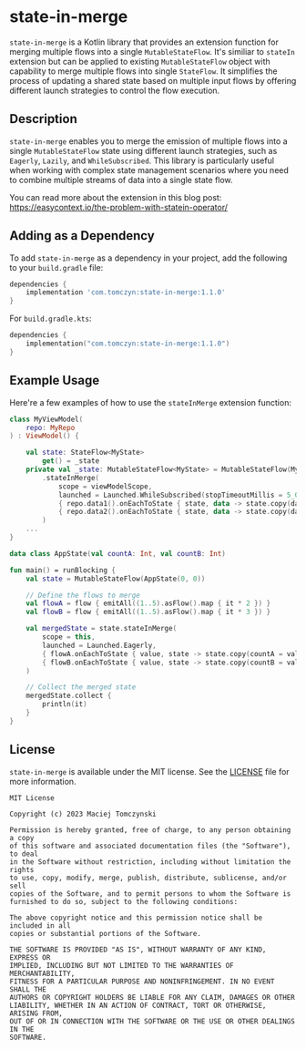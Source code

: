 # state-in-merge

`state-in-merge` is a Kotlin library that provides an extension function for merging multiple flows into a single `MutableStateFlow`. It's similiar to `stateIn` extension but can be applied to existing `MutableStateFlow` object with capability to merge multiple flows into single `StateFlow`. It simplifies the process of updating a shared state based on multiple input flows by offering different launch strategies to control the flow execution.

## Description

`state-in-merge` enables you to merge the emission of multiple flows into a single `MutableStateFlow` state using different launch strategies, such as `Eagerly`, `Lazily`, and `WhileSubscribed`. This library is particularly useful when working with complex state management scenarios where you need to combine multiple streams of data into a single state flow.

You can read more about the extension in this blog post: https://easycontext.io/the-problem-with-statein-operator/

## Adding as a Dependency

To add `state-in-merge` as a dependency in your project, add the following to your `build.gradle` file:

```groovy
dependencies {
    implementation 'com.tomczyn:state-in-merge:1.1.0'
}
```

For `build.gradle.kts`:

```kotlin
dependencies {
    implementation("com.tomczyn:state-in-merge:1.1.0")
}
```

## Example Usage

Here're a few examples of how to use the `stateInMerge` extension function:

```kotlin
class MyViewModel(
    repo: MyRepo
) : ViewModel() {

    val state: StateFlow<MyState> 
        get() = _state
    private val _state: MutableStateFlow<MyState> = MutableStateFlow(MyState())
        .stateInMerge(
            scope = viewModelScope,
            launched = Launched.WhileSubscribed(stopTimeoutMillis = 5_000),
            { repo.data1().onEachToState { state, data -> state.copy(data1 = data) } }, 
            { repo.data2().onEachToState { state, data -> state.copy(data2 = data) } }, 
        )
    ...
}
```


```kotlin
data class AppState(val countA: Int, val countB: Int)

fun main() = runBlocking {
    val state = MutableStateFlow(AppState(0, 0))

    // Define the flows to merge
    val flowA = flow { emitAll((1..5).asFlow().map { it * 2 }) }
    val flowB = flow { emitAll((1..5).asFlow().map { it * 3 }) }

    val mergedState = state.stateInMerge(
        scope = this,
        launched = Launched.Eagerly,
        { flowA.onEachToState { value, state -> state.copy(countA = value) } },
        { flowB.onEachToState { value, state -> state.copy(countB = value) } },
    )

    // Collect the merged state
    mergedState.collect {
        println(it)
    }
}
```

## License

`state-in-merge` is available under the MIT license. See the [LICENSE](LICENSE) file for more information.

```
MIT License

Copyright (c) 2023 Maciej Tomczynski

Permission is hereby granted, free of charge, to any person obtaining a copy
of this software and associated documentation files (the "Software"), to deal
in the Software without restriction, including without limitation the rights
to use, copy, modify, merge, publish, distribute, sublicense, and/or sell
copies of the Software, and to permit persons to whom the Software is
furnished to do so, subject to the following conditions:

The above copyright notice and this permission notice shall be included in all
copies or substantial portions of the Software.

THE SOFTWARE IS PROVIDED "AS IS", WITHOUT WARRANTY OF ANY KIND, EXPRESS OR
IMPLIED, INCLUDING BUT NOT LIMITED TO THE WARRANTIES OF MERCHANTABILITY,
FITNESS FOR A PARTICULAR PURPOSE AND NONINFRINGEMENT. IN NO EVENT SHALL THE
AUTHORS OR COPYRIGHT HOLDERS BE LIABLE FOR ANY CLAIM, DAMAGES OR OTHER
LIABILITY, WHETHER IN AN ACTION OF CONTRACT, TORT OR OTHERWISE, ARISING FROM,
OUT OF OR IN CONNECTION WITH THE SOFTWARE OR THE USE OR OTHER DEALINGS IN THE
SOFTWARE.
```
